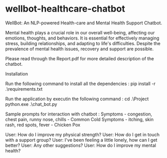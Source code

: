 # wellbot-healthcare-chatbot
 WellBot: An NLP-powered Health-care and Mental Health Support Chatbot.

Mental health plays a crucial role in our overall well-being, affecting our emotions, thoughts, and behaviors. It is essential for effectively managing stress, building relationships, and adapting to life's difficulties. Despite the prevalence of mental health issues, recovery and support are possible.

Please read through the Report.pdf for more detailed description of the chatbot.

Installation 

Run the following command to install all the dependencies : 
pip install -r .\requirements.txt

Run the application by executin the following command : 
cd .\Project\
python.exe .\chat_bot.py

Sample prompts for interaction with chatbot :
Symptoms - congestion, chest pain, runny nose, chills - Common Cold
Symptoms - itching, skin rash, red spots, fever - Chicken Pox

User: How do I improve my physical strength?
User: How do I get in touch with a support group?
User: I've been feeling a little lonely, how can I get better?
User: Any other suggestions?
User: How do I improve my mental health?

